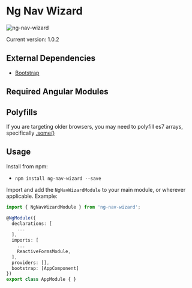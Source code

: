 # Ng Nav Wizard

![ng-nav-wizard](https://res.cloudinary.com/alsoicode/image/upload/v1542168886/ng-nav-wizard/ng-nav-wizard.png)

Current version: 1.0.2

[comment]: <> (Here's a minimal example of ng-nav-wizard in action, showing positioning on the left, right and using custom templating: https://ng-nav-wizard.netlify.app/)


## External Dependencies

- [Bootstrap](https://momentjs.com)

## Required Angular Modules

## Polyfills

If you are targeting older browsers, you may need to polyfill es7 arrays, specifically [.some()](https://developer.mozilla.org/en-US/docs/Web/JavaScript/Reference/Global_Objects/Array/some)

## Usage

Install from npm:

 - `npm install ng-nav-wizard --save`

Import and add the `NgNavWizardModule` to your main module, or wherever applicable. Example:

```TypeScript
import { NgNavWizardModule } from 'ng-nav-wizard';

@NgModule({
  declarations: [
    ...
  ],
  imports: [
    ...
    ReactiveFormsModule,
  ],
  providers: [],
  bootstrap: [AppComponent]
})
export class AppModule { }